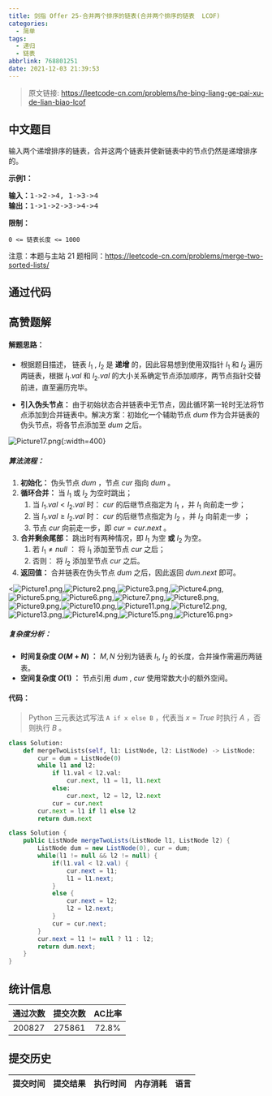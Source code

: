 ```yaml
---
title: 剑指 Offer 25-合并两个排序的链表(合并两个排序的链表  LCOF)
categories:
  - 简单
tags:
  - 递归
  - 链表
abbrlink: 768801251
date: 2021-12-03 21:39:53
---
```


> 原文链接: https://leetcode-cn.com/problems/he-bing-liang-ge-pai-xu-de-lian-biao-lcof




## 中文题目
<div><p>输入两个递增排序的链表，合并这两个链表并使新链表中的节点仍然是递增排序的。</p>

<p><strong>示例1：</strong></p>

<pre><strong>输入：</strong>1-&gt;2-&gt;4, 1-&gt;3-&gt;4
<strong>输出：</strong>1-&gt;1-&gt;2-&gt;3-&gt;4-&gt;4</pre>

<p><strong>限制：</strong></p>

<p><code>0 &lt;= 链表长度 &lt;= 1000</code></p>

<p>注意：本题与主站 21 题相同：<a href="https://leetcode-cn.com/problems/merge-two-sorted-lists/">https://leetcode-cn.com/problems/merge-two-sorted-lists/</a></p>
</div>

## 通过代码
<RecoDemo>
</RecoDemo>


## 高赞题解
#### 解题思路：

- 根据题目描述， 链表 $l_1$ , $l_2$ 是 **递增** 的，因此容易想到使用双指针 $l_1$ 和 $l_2$ 遍历两链表，根据 $l_1.val$ 和 $l_2.val$ 的大小关系确定节点添加顺序，两节点指针交替前进，直至遍历完毕。

- **引入伪头节点：** 由于初始状态合并链表中无节点，因此循环第一轮时无法将节点添加到合并链表中。解决方案：初始化一个辅助节点 $dum$ 作为合并链表的伪头节点，将各节点添加至 $dum$ 之后。

![Picture17.png](../images/he-bing-liang-ge-pai-xu-de-lian-biao-lcof-0.png){:width=400}

##### 算法流程：

1. **初始化：** 伪头节点 $dum$ ，节点 $cur$ 指向 $dum$ 。
2. **循环合并：** 当 $l_1$ 或 $l_2$ 为空时跳出；
   1. 当 $l_1.val < l_2.val$ 时： $cur$ 的后继节点指定为 $l_1$ ，并 $l_1$ 向前走一步；
   2. 当 $l_1.val \geq l_2.val$ 时： $cur$ 的后继节点指定为 $l_2$ ，并 $l_2$ 向前走一步 ；
   3. 节点 $cur$ 向前走一步，即 $cur = cur.next$ 。
3. **合并剩余尾部：** 跳出时有两种情况，即 $l_1$ 为空 **或** $l_2$ 为空。
   1. 若 $l_1 \ne null$ ： 将 $l_1$ 添加至节点 $cur$ 之后；
   2. 否则： 将 $l_2$ 添加至节点 $cur$ 之后。
4. **返回值：** 合并链表在伪头节点 $dum$ 之后，因此返回 $dum.next$ 即可。

<![Picture1.png](../images/he-bing-liang-ge-pai-xu-de-lian-biao-lcof-1.png),![Picture2.png](../images/he-bing-liang-ge-pai-xu-de-lian-biao-lcof-2.png),![Picture3.png](../images/he-bing-liang-ge-pai-xu-de-lian-biao-lcof-3.png),![Picture4.png](../images/he-bing-liang-ge-pai-xu-de-lian-biao-lcof-4.png),![Picture5.png](../images/he-bing-liang-ge-pai-xu-de-lian-biao-lcof-5.png),![Picture6.png](../images/he-bing-liang-ge-pai-xu-de-lian-biao-lcof-6.png),![Picture7.png](../images/he-bing-liang-ge-pai-xu-de-lian-biao-lcof-7.png),![Picture8.png](../images/he-bing-liang-ge-pai-xu-de-lian-biao-lcof-8.png),![Picture9.png](../images/he-bing-liang-ge-pai-xu-de-lian-biao-lcof-9.png),![Picture10.png](../images/he-bing-liang-ge-pai-xu-de-lian-biao-lcof-10.png),![Picture11.png](../images/he-bing-liang-ge-pai-xu-de-lian-biao-lcof-11.png),![Picture12.png](../images/he-bing-liang-ge-pai-xu-de-lian-biao-lcof-12.png),![Picture13.png](../images/he-bing-liang-ge-pai-xu-de-lian-biao-lcof-13.png),![Picture14.png](../images/he-bing-liang-ge-pai-xu-de-lian-biao-lcof-14.png),![Picture15.png](../images/he-bing-liang-ge-pai-xu-de-lian-biao-lcof-15.png),![Picture16.png](../images/he-bing-liang-ge-pai-xu-de-lian-biao-lcof-16.png)>

##### 复杂度分析：

- **时间复杂度 $O(M+N)$ ：** $M, N$ 分别为链表 $l_1$, $l_2$ 的长度，合并操作需遍历两链表。
- **空间复杂度 $O(1)$ ：** 节点引用 $dum$ , $cur$ 使用常数大小的额外空间。

#### 代码：

> Python 三元表达式写法 `A if x else B` ，代表当 $x = True$ 时执行 $A$ ，否则执行 $B$ 。

```python []
class Solution:
    def mergeTwoLists(self, l1: ListNode, l2: ListNode) -> ListNode:
        cur = dum = ListNode(0)
        while l1 and l2:
            if l1.val < l2.val:
                cur.next, l1 = l1, l1.next
            else:
                cur.next, l2 = l2, l2.next
            cur = cur.next
        cur.next = l1 if l1 else l2
        return dum.next
```

```java []
class Solution {
    public ListNode mergeTwoLists(ListNode l1, ListNode l2) {
        ListNode dum = new ListNode(0), cur = dum;
        while(l1 != null && l2 != null) {
            if(l1.val < l2.val) {
                cur.next = l1;
                l1 = l1.next;
            }
            else {
                cur.next = l2;
                l2 = l2.next;
            }
            cur = cur.next;
        }
        cur.next = l1 != null ? l1 : l2;
        return dum.next;
    }
}
```

## 统计信息
| 通过次数 | 提交次数 | AC比率 |
| :------: | :------: | :------: |
|    200827    |    275861    |   72.8%   |

## 提交历史
| 提交时间 | 提交结果 | 执行时间 |  内存消耗  | 语言 |
| :------: | :------: | :------: | :--------: | :--------: |
